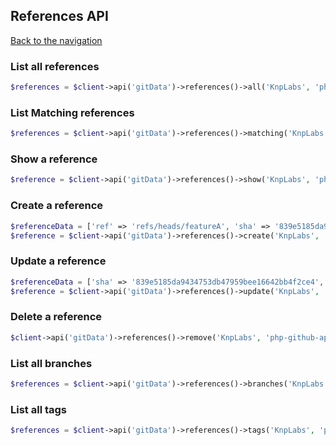 ## References API
[Back to the navigation](../README.md)


### List all references
```php
$references = $client->api('gitData')->references()->all('KnpLabs', 'php-github-api');
```

### List Matching references
```php
$references = $client->api('gitData')->references()->matching('KnpLabs', 'php-github-api', 'heads/branchName'); // use 'tags/tagName' for third argument if ref is tag
```

### Show a reference

```php
$reference = $client->api('gitData')->references()->show('KnpLabs', 'php-github-api', 'heads/featureA');
```

### Create a reference

```php
$referenceData = ['ref' => 'refs/heads/featureA', 'sha' => '839e5185da9434753db47959bee16642bb4f2ce4'];
$reference = $client->api('gitData')->references()->create('KnpLabs', 'php-github-api', $referenceData);
```

### Update a reference

```php
$referenceData = ['sha' => '839e5185da9434753db47959bee16642bb4f2ce4', 'force' => false ]; //Force is default false
$reference = $client->api('gitData')->references()->update('KnpLabs', 'php-github-api', 'heads/featureA', $referenceData);
```

### Delete a reference

```php
$client->api('gitData')->references()->remove('KnpLabs', 'php-github-api', 'heads/featureA');
```

### List all branches
```php
$references = $client->api('gitData')->references()->branches('KnpLabs', 'php-github-api');
```

### List all tags
```php
$references = $client->api('gitData')->references()->tags('KnpLabs', 'php-github-api');
```
